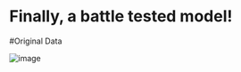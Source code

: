 Finally, a battle tested model!
===============================

#Original Data

![image](https://user-images.githubusercontent.com/48994987/224849992-a6dd60fb-8fbc-4e18-b037-38e0e274fd70.png)
